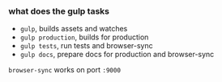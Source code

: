 ### what does the gulp tasks

- `gulp`, builds assets and watches
- `gulp production`, builds for production
- `gulp tests`, run tests and browser-sync
- `gulp docs`, prepare docs for production and browser-sync

`browser-sync` works on port `:9000`